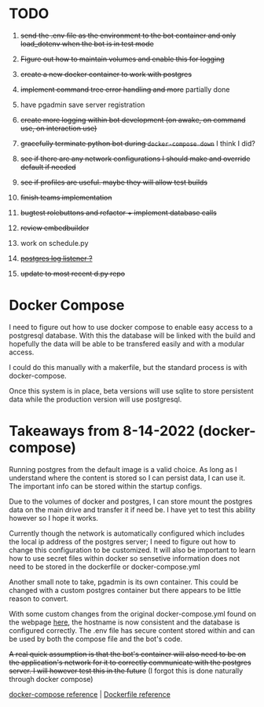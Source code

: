 
# TODO

1. ~~send the .env file as the environment to the bot container and only load_dotenv when the bot is in test mode~~
2. ~~Figure out how to maintain volumes and enable this for logging~~
3. ~~create a new docker container to work with postgres~~
4. ~~implement command tree error handling and more~~ partially done
5. have pgadmin save server registration
6. ~~create more logging within bot development (on awake, on command use, on interaction use)~~
7. ~~gracefully terminate python bot during `docker-compose down`~~ I think I did?
8. ~~see if there are any network configurations I should make and override default if needed~~
9. ~~see if profiles are useful. maybe they will allow test builds~~

10. ~~finish teams implementation~~
11. ~~bugtest rolebuttons and refactor + implement database calls~~
12. ~~review embedbuilder~~
13. work on schedule.py
14. ~~[postgres log listener ?](https://magicstack.github.io/asyncpg/current/api/index.html#asyncpg.connection.Connection.add_log_listener)~~
15. ~~update to most recent d.py repo~~

# Docker Compose

I need to figure out how to use docker compose to enable easy access to a postgresql database. With this the database will be linked with the build and hopefully the data will be able to be transfered easily and with a modular access.

I could do this manually with a makerfile, but the standard process is with docker-compose.

Once this system is in place, beta versions will use sqlite to store persistent data while the production version will use postgresql. 

# Takeaways from 8-14-2022 (docker-compose)

Running postgres from the default image is a valid choice. As long as I understand where the content is stored so I can persist data, I can use it. The important info can be stored within the startup configs. 

Due to the volumes of docker and postgres, I can store mount the postgres data on the main drive and transfer it if need be. I have yet to test this ability however so I hope it works.

Currently though the network is automatically configured which includes the local ip address of the postgres server; I need to figure out how to change this configuration to be customized. It will also be important to learn how to use secret files within docker so sensetive information does not need to be stored in the dockerfile or docker-compose.yml

Another small note to take, pgadmin is its own container. This could be changed with a custom postgres container but there appears to be little reason to convert.

With some custom changes from the original docker-compose.yml found on the webpage [here](https://towardsdatascience.com/how-to-run-postgresql-and-pgadmin-using-docker-3a6a8ae918b5), the hostname is now consistent and the database is configured correctly. The .env file has secure content stored within and can be used by both the compose file and the bot's code.

~~A real quick assumption is that the bot's container will also need to be on the application's network for it to correctly communicate with the postgres server. I will however test this in the future~~ (I forgot this is done naturally through docker compose)

[docker-compose reference](https://docs.docker.com/compose/compose-file/) |
[Dockerfile reference](https://docs.docker.com/engine/reference/builder/)
